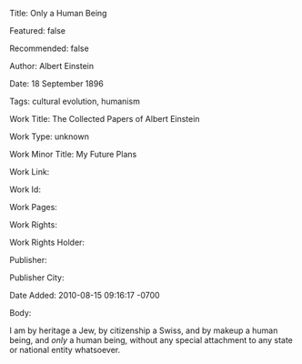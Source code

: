 Title: Only a Human Being

Featured: false

Recommended: false

Author: Albert Einstein

Date: 18 September 1896

Tags: cultural evolution, humanism

Work Title: The Collected Papers of Albert Einstein

Work Type: unknown

Work Minor Title:  My Future Plans

Work Link: 

Work Id:  

Work Pages:  

Work Rights:  

Work Rights Holder:  

Publisher:  

Publisher City:  

Date Added: 2010-08-15 09:16:17 -0700

Body:

I am by heritage a Jew, by citizenship a Swiss, and by makeup a human being, and <em>only</em> a human being, without any special attachment to any state or national entity whatsoever.


